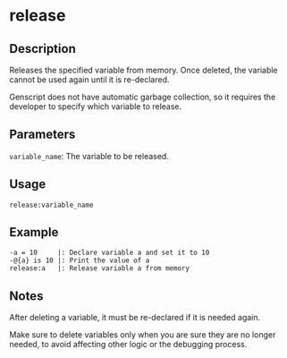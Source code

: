 # release

## Description

Releases the specified variable from memory. Once deleted, the variable cannot be used again until it is re-declared.

Genscript does not have automatic garbage collection, so it requires the developer to specify which variable to release.

## Parameters

`variable_name`: The variable to be released.

## Usage

`release:variable_name`

## Example

```genscript
-a = 10     |: Declare variable a and set it to 10
-@{a} is 10 |: Print the value of a
release:a   |: Release variable a from memory
```

## Notes

After deleting a variable, it must be re-declared if it is needed again.

Make sure to delete variables only when you are sure they are no longer needed, to avoid affecting other logic or the debugging process.